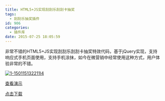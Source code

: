 ```yaml
---
title: HTML5+JS实现刮刮乐刮刮卡抽奖
tags:
  - 刮刮乐抽奖插件
id: 906
categories:
  - 插件库
date: 2015-07-25 18:05:59
---
```


非常不错的HTML5+JS实现刮刮乐刮刮卡抽奖特效代码，基于jQuery实现，支持响应式手机页面使用，支持手机涂抹，如今在微营销中经常使用这种方式，用户体验非常的不错。

[![1-150115132211I4](http://www.npm8.com/wp-content/uploads/2015/07/1-150115132211I4.png)](http://www.npm8.com/wp-content/uploads/2015/07/1-150115132211I4.png)


[查看演示](http://demo.grycheng.com/case/awardGg/)

[点击下载](http://www.npm8.com/wp-content/uploads/2015/07/awardGg.zip)
&nbsp;
&nbsp;